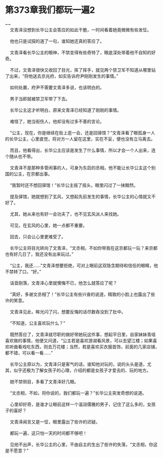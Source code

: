 # 第373章我们都玩一遍2
~~<br>&nbsp;&nbsp;&nbsp;&nbsp;文青泽没想到长华公主会答应的如此干脆，一时间看着她竟微微有些发怔。<br><br>&nbsp;&nbsp;&nbsp;&nbsp;他也只是试探的道了一句，谁知她还真的答应了。<br><br>&nbsp;&nbsp;&nbsp;&nbsp;文青泽看长华公主的眼神，不禁变得有些奇特了，眼底深处带着他不自知的好奇。<br><br>&nbsp;&nbsp;&nbsp;&nbsp;不过，文青泽很快又收回了目光，挥了挥手，就见两个禁卫军不知道从哪里钻了出来，“将他送去京兆府，如实告诉府尹刚刚发生的事情。”<br><br>&nbsp;&nbsp;&nbsp;&nbsp;如何处置，府尹不需要文青泽多说，也该明白的。<br><br>&nbsp;&nbsp;&nbsp;&nbsp;男子当即就被禁卫军带了下去。<br><br>&nbsp;&nbsp;&nbsp;&nbsp;长华公主这才听明白，原来文青泽已经知道了刚刚的事情。<br><br>&nbsp;&nbsp;&nbsp;&nbsp;难怪了，她当街伤人，他却没有过多不善的言论。<br><br>&nbsp;&nbsp;&nbsp;&nbsp;“公主，现在，你是继续在街上逛一会，还是回驿馆？”文青泽看了眼孤身一人的长华公主，心里直觉，将对方一人留在这里，实在不妥，便也没有立马离去。<br><br>&nbsp;&nbsp;&nbsp;&nbsp;而且，他看得出，长华公主应该是发生了什么事情，所以才会一个人出来，连个随从也不带。<br><br>&nbsp;&nbsp;&nbsp;&nbsp;文青泽不是那种多管闲事的人，可身为东启的丞相，他不能让长华公主这个别国的公主，在京都出事。<br><br>&nbsp;&nbsp;&nbsp;&nbsp;“我暂时还不想回驿馆！”长华公主摇了摇头，眼里闪过了一抹黯然。<br><br>&nbsp;&nbsp;&nbsp;&nbsp;提及驿馆，她就想到了玄风，又想起先前发生的事情，长华公主的心情就又不好了。<br><br>&nbsp;&nbsp;&nbsp;&nbsp;尤其，她从来也有好一会功夫了，也不见玄风派人来找她。<br><br>&nbsp;&nbsp;&nbsp;&nbsp;可见，在玄风的心里，她一点都不重要。<br><br>&nbsp;&nbsp;&nbsp;&nbsp;回去，只会让心里更难受了。<br><br>&nbsp;&nbsp;&nbsp;&nbsp;长华公主将目光转向了文青泽，“文丞相，不如你带我在这京都玩一玩？来京都也有好几日了，我还没有出来玩过。”<br><br>&nbsp;&nbsp;&nbsp;&nbsp;“公主，我还……”文青泽想要拒绝，可对上眼前这双隐含期待和信任的眼睛，他不禁转了口，“好。”<br><br>&nbsp;&nbsp;&nbsp;&nbsp;话音刚落，文青泽心里就懊悔不已，他怎么就答应了呢？<br><br>&nbsp;&nbsp;&nbsp;&nbsp;“真好，多谢文丞相了！”长华公主有些兴奋的说道，精致的小脸上也露出了些许的笑意。<br><br>&nbsp;&nbsp;&nbsp;&nbsp;文青泽见此，眸光闪了闪，想要反悔的话尽数吞没到了肚中。<br><br>&nbsp;&nbsp;&nbsp;&nbsp;“不知道，公主喜欢玩什么？”<br><br>&nbsp;&nbsp;&nbsp;&nbsp;既然答应了，文青泽就尽职的做好带她玩这件事，想起平日里，自家妹妹青瑶喜欢做的事情，他便又问道，“公主若是喜欢游湖看风景，可以去望江楼；如果喜欢听曲看戏吃东西，则去万花楼；当然，若是喜欢买衣服首饰，前面的几家店铺，都不错，可以看一看……”<br><br>&nbsp;&nbsp;&nbsp;&nbsp;长华公主原以为，文青泽只是客气的话，谁知他对玩的，说的头头是道，尤其，似乎还极为了解女孩子的心理，介绍的都是女孩子才爱去的、玩的地方。<br><br>&nbsp;&nbsp;&nbsp;&nbsp;她不禁侧目，多看了文青泽好几眼。<br><br>&nbsp;&nbsp;&nbsp;&nbsp;“文丞相，不如，将你说的，我们都玩一遍？”长华公主突发奇想的说道。<br><br>&nbsp;&nbsp;&nbsp;&nbsp;心里却好奇，是谁才让眼前这样一个温润儒雅的男子，记住了这么多的，女孩子的喜好？<br><br>&nbsp;&nbsp;&nbsp;&nbsp;文青泽闻言又是一怔，眼里露出了些许的迟疑。<br><br>&nbsp;&nbsp;&nbsp;&nbsp;都玩一遍，这只怕一天的时间都不够吧！<br><br>&nbsp;&nbsp;&nbsp;&nbsp;见他不出声，长华公主的心里，不由自主的生出了些许的失落，“文丞相，你这是不愿意？”<br><br>
                    

<script>_fwqdsqadxfw()</script>
<div><script>_dfwf1dw();</script></div>
<div><script>_dfwf1agdw();</script></div>
                